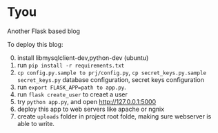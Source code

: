 Tyou
====

Another Flask based blog

To deploy this blog:

0. install libmysqlclient-dev,python-dev (ubuntu)
1. run `pip install -r requirements.txt`
2. `cp config.py.sample to prj/config.py`, `cp secret_keys.py.sample secret_keys.py` database configuration, secret keys configuration
3. run `export FLASK_APP=path to app.py`.
4. run `flask create_user` to creaet a user
5. try `python app.py`, and open http://127.0.0.1:5000
6. deploy this app to web servers like apache or ngnix
7. create `uploads` folder in project root folde, making sure webserver is able to write. 
